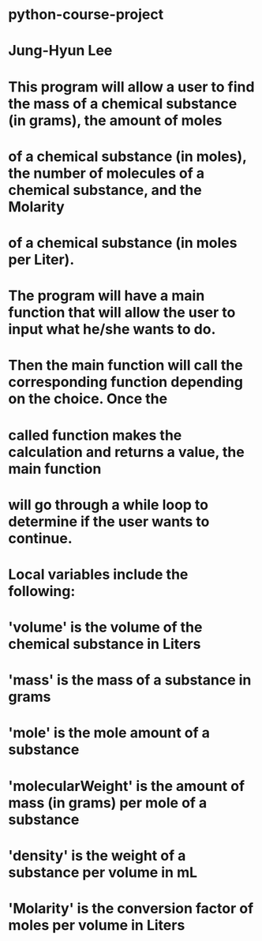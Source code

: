 # python-course-project
# Jung-Hyun Lee
# 
# This program will allow a user to find the mass of a chemical substance (in grams), the amount of moles
#   of a chemical substance (in moles), the number of molecules of a chemical substance, and the Molarity
#   of a chemical substance (in moles per Liter).
#   The program will have a main function that will allow the user to input what he/she wants to do.
#   Then the main function will call the corresponding function depending on the choice.  Once the
#   called function makes the calculation and returns a value, the main function
#   will go through a while loop to determine if the user wants to continue.
#
#   Local variables include the following:
#       'volume' is the volume of the chemical substance in Liters
#       'mass' is the mass of a substance in grams
#       'mole' is the mole amount of a substance
#       'molecularWeight' is the amount of mass (in grams) per mole of a substance
#       'density' is the weight of a substance per volume in mL
#       'Molarity' is the conversion factor of moles per volume in Liters
#
#
